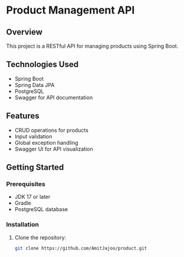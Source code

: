 # Product Management API

## Overview
This project is a RESTful API for managing products using Spring Boot.

## Technologies Used
- Spring Boot
- Spring Data JPA
- PostgreSQL
- Swagger for API documentation

## Features
- CRUD operations for products
- Input validation
- Global exception handling
- Swagger UI for API visualization

## Getting Started

### Prerequisites
- JDK 17 or later
- Gradle
- PostgreSQL database

### Installation
1. Clone the repository:
   ```bash
   git clone https://github.com/AmitJajoo/product.git
